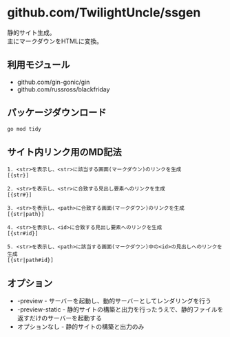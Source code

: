 # github.com/TwilightUncle/ssgen
静的サイト生成。  
主にマークダウンをHTMLに変換。  

## 利用モジュール
- github.com/gin-gonic/gin
- github.com/russross/blackfriday

## パッケージダウンロード
```sh
go mod tidy
```

## サイト内リンク用のMD記法

```
1. <str>を表示し、<str>に該当する画面(マークダウン)のリンクを生成
[{str}]

2. <str>を表示し、<str>に合致する見出し要素へのリンクを生成
[{str#}]

3. <str>を表示し、<path>に合致する画面(マークダウン)のリンクを生成
[{str|path}]

4. <str>を表示し、<id>に合致する見出し要素へのリンクを生成
[{str#id}]

5. <str>を表示し、<path>に該当する画面(マークダウン)中の<id>の見出しへのリンクを生成
[{str|path#id}]
```

## オプション

- -preview - サーバーを起動し、動的サーバーとしてレンダリングを行う
- -preview-static - 静的サイトの構築と出力を行ったうえで、静的ファイルを返すだけのサーバーを起動する
- オプションなし - 静的サイトの構築と出力のみ
